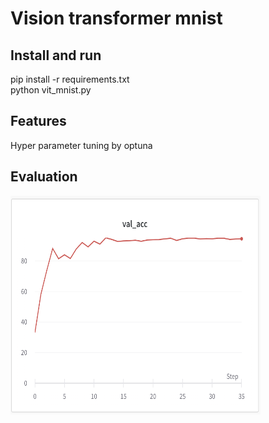 # Vision transformer mnist

## Install and run

pip install -r requirements.txt <br>
python vit_mnist.py

## Features

Hyper parameter tuning by optuna

## Evaluation
<img src="evaluation.png" alt="Training curve accuracy" width="400" height="350">
